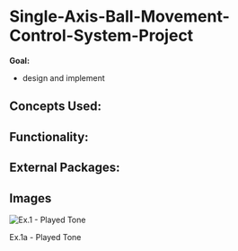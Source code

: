 # Single-Axis-Ball-Movement-Control-System-Project
**Goal:** 
- design and implement 
  
**Concepts Used:** 
- 
  
**Functionality:**
- 
  
**External Packages:**
- 




## Images
![Ex.1 - Played Tone](./utils/images/ex1_tone.png)

Ex.1a - Played Tone
